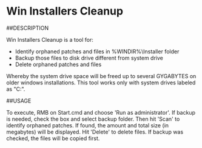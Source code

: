 # Win Installers Cleanup
##DESCRIPTION

Win Installers Cleanup is a tool for:

* Identify orphaned patches and files in %WINDIR%\Installer folder 
* Backup those files to disk drive different from system drive
* Delete orphaned patches and files

Whereby the system drive space will be freed up to several GYGABYTES on older windows 
installations. This tool works only with system drives labeled as "C:\". 



##USAGE

To execute, RMB on Start.cmd and choose 'Run as administrator'. If backup is needed, check
the box and select backup folder. Then hit 'Scan' to identify orphaned patches. If found,
the amount and total size (in megabytes) will be displayed. Hit 'Delete' to delete files. If
backup was checked, the files will be copied first.
